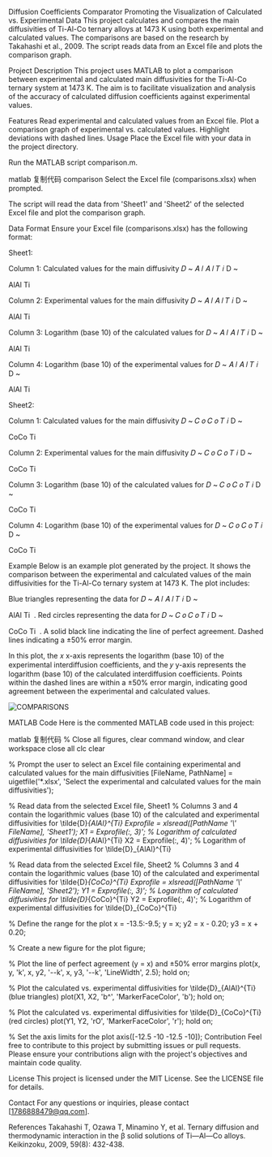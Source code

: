 Diffusion Coefficients Comparator
Promoting the Visualization of Calculated vs. Experimental Data
This project calculates and compares the main diffusivities of Ti-Al-Co ternary alloys at 1473 K using both experimental and calculated values. The comparisons are based on the research by Takahashi et al., 2009. The script reads data from an Excel file and plots the comparison graph.

Project Description
This project uses MATLAB to plot a comparison between experimental and calculated main diffusivities for the Ti-Al-Co ternary system at 1473 K. The aim is to facilitate visualization and analysis of the accuracy of calculated diffusion coefficients against experimental values.

Features
Read experimental and calculated values from an Excel file.
Plot a comparison graph of experimental vs. calculated values.
Highlight deviations with dashed lines.
Usage
Place the Excel file with your data in the project directory.

Run the MATLAB script comparison.m.

matlab
复制代码
comparison
Select the Excel file (comparisons.xlsx) when prompted.

The script will read the data from 'Sheet1' and 'Sheet2' of the selected Excel file and plot the comparison graph.

Data Format
Ensure your Excel file (comparisons.xlsx) has the following format:

Sheet1:

Column 1: Calculated values for the main diffusivity 
𝐷
~
𝐴
𝑙
𝐴
𝑙
𝑇
𝑖
D
~
  
AlAl
Ti
​
 
Column 2: Experimental values for the main diffusivity 
𝐷
~
𝐴
𝑙
𝐴
𝑙
𝑇
𝑖
D
~
  
AlAl
Ti
​
 
Column 3: Logarithm (base 10) of the calculated values for 
𝐷
~
𝐴
𝑙
𝐴
𝑙
𝑇
𝑖
D
~
  
AlAl
Ti
​
 
Column 4: Logarithm (base 10) of the experimental values for 
𝐷
~
𝐴
𝑙
𝐴
𝑙
𝑇
𝑖
D
~
  
AlAl
Ti
​
 
Sheet2:

Column 1: Calculated values for the main diffusivity 
𝐷
~
𝐶
𝑜
𝐶
𝑜
𝑇
𝑖
D
~
  
CoCo
Ti
​
 
Column 2: Experimental values for the main diffusivity 
𝐷
~
𝐶
𝑜
𝐶
𝑜
𝑇
𝑖
D
~
  
CoCo
Ti
​
 
Column 3: Logarithm (base 10) of the calculated values for 
𝐷
~
𝐶
𝑜
𝐶
𝑜
𝑇
𝑖
D
~
  
CoCo
Ti
​
 
Column 4: Logarithm (base 10) of the experimental values for 
𝐷
~
𝐶
𝑜
𝐶
𝑜
𝑇
𝑖
D
~
  
CoCo
Ti
​
 
Example
Below is an example plot generated by the project. It shows the comparison between the experimental and calculated values of the main diffusivities for the Ti-Al-Co ternary system at 1473 K. The plot includes:

Blue triangles representing the data for 
𝐷
~
𝐴
𝑙
𝐴
𝑙
𝑇
𝑖
D
~
  
AlAl
Ti
​
 .
Red circles representing the data for 
𝐷
~
𝐶
𝑜
𝐶
𝑜
𝑇
𝑖
D
~
  
CoCo
Ti
​
 .
A solid black line indicating the line of perfect agreement.
Dashed lines indicating a ±50% error margin.

In this plot, the 
𝑥
x-axis represents the logarithm (base 10) of the experimental interdiffusion coefficients, and the 
𝑦
y-axis represents the logarithm (base 10) of the calculated interdiffusion coefficients. Points within the dashed lines are within a ±50% error margin, indicating good agreement between the experimental and calculated values.

![COMPARISONS](https://github.com/user-attachments/assets/48ad7251-cf31-4af3-9aee-35650c0deca1)

MATLAB Code
Here is the commented MATLAB code used in this project:

matlab
复制代码
% Close all figures, clear command window, and clear workspace
close all
clc
clear

% Prompt the user to select an Excel file containing experimental and calculated values for the main diffusivities
[FileName, PathName] = uigetfile('*.xlsx', 'Select the experimental and calculated values for the main diffusivities');

% Read data from the selected Excel file, Sheet1
% Columns 3 and 4 contain the logarithmic values (base 10) of the calculated and experimental diffusivities for \tilde{D}_{AlAl}^{Ti}
Exprofile = xlsread([PathName '\\' FileName], 'Sheet1');
X1 = Exprofile(:, 3)'; % Logarithm of calculated diffusivities for \tilde{D}_{AlAl}^{Ti}
X2 = Exprofile(:, 4)'; % Logarithm of experimental diffusivities for \tilde{D}_{AlAl}^{Ti}

% Read data from the selected Excel file, Sheet2
% Columns 3 and 4 contain the logarithmic values (base 10) of the calculated and experimental diffusivities for \tilde{D}_{CoCo}^{Ti}
Exprofile = xlsread([PathName '\\' FileName], 'Sheet2');
Y1 = Exprofile(:, 3)'; % Logarithm of calculated diffusivities for \tilde{D}_{CoCo}^{Ti}
Y2 = Exprofile(:, 4)'; % Logarithm of experimental diffusivities for \tilde{D}_{CoCo}^{Ti}

% Define the range for the plot
x = -13.5:-9.5;
y = x;
y2 = x - 0.20;
y3 = x + 0.20;

% Create a new figure for the plot
figure;

% Plot the line of perfect agreement (y = x) and ±50% error margins
plot(x, y, 'k', x, y2, '--k', x, y3, '--k', 'LineWidth', 2.5); hold on;

% Plot the calculated vs. experimental diffusivities for \tilde{D}_{AlAl}^{Ti} (blue triangles)
plot(X1, X2, 'b^', 'MarkerFaceColor', 'b'); hold on;

% Plot the calculated vs. experimental diffusivities for \tilde{D}_{CoCo}^{Ti} (red circles)
plot(Y1, Y2, 'rO', 'MarkerFaceColor', 'r'); hold on;

% Set the axis limits for the plot
axis([-12.5 -10 -12.5 -10]);
Contribution
Feel free to contribute to this project by submitting issues or pull requests. Please ensure your contributions align with the project's objectives and maintain code quality.

License
This project is licensed under the MIT License. See the LICENSE file for details.

Contact
For any questions or inquiries, please contact [1786888479@qq.com].

References
Takahashi T, Ozawa T, Minamino Y, et al. Ternary diffusion and thermodynamic interaction in the β solid solutions of Ti―Al―Co alloys. Keikinzoku, 2009, 59(8): 432-438.
